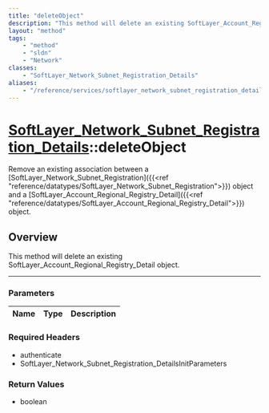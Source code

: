 ```yaml
---
title: "deleteObject"
description: "This method will delete an existing SoftLayer_Account_Regional_Registry_Detail object."
layout: "method"
tags:
    - "method"
    - "sldn"
    - "Network"
classes:
    - "SoftLayer_Network_Subnet_Registration_Details"
aliases:
    - "/reference/services/softlayer_network_subnet_registration_details/deleteObject"
---
```

# [SoftLayer_Network_Subnet_Registration_Details](/reference/services/SoftLayer_Network_Subnet_Registration_Details)::deleteObject

Remove an existing association between a [SoftLayer_Network_Subnet_Registration]({{<ref "reference/datatypes/SoftLayer_Network_Subnet_Registration">}}) object and a [SoftLayer_Account_Regional_Registry_Detail]({{<ref "reference/datatypes/SoftLayer_Account_Regional_Registry_Detail">}}) object. 


## Overview 
This method will delete an existing SoftLayer_Account_Regional_Registry_Detail object. 

-----

### Parameters 
|Name | Type | Description |
| --- | --- | --- |


### Required Headers
* authenticate
* SoftLayer_Network_Subnet_Registration_DetailsInitParameters


### Return Values
* boolean




